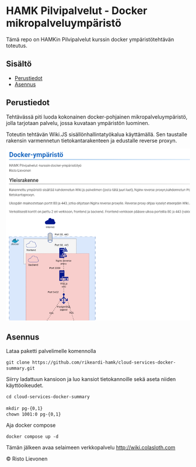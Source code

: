 # HAMK Pilvipalvelut - Docker mikropalveluympäristö

Tämä repo on HAMKin Pilvipalvelut kurssin docker ympäristötehtävän toteutus.

## Sisältö

- [Perustiedot](#perustiedot)
- [Asennus](#asennus)

## Perustiedot

Tehtävässä piti luoda kokonainen docker-pohjainen mikropalveluympäristö, jolla tarjotaan palvelu, jossa kuvataan ympäristön luominen.

Toteutin tehtävän Wiki.JS sisällönhallintatyökalua käyttämällä. Sen taustalle rakensin varmennetun tietokantarakenteen ja edustalle reverse proxyn.

![Ruudunkaappaus](img/screen1.png)

## Asennus

Lataa paketti palvelimelle komennolla
```
git clone https://github.com/rikeardi-hamk/cloud-services-docker-summary.git
```

Siirry ladattuun kansioon ja luo kansiot tietokannoille sekä aseta niiden käyttöoikeudet.
```
cd cloud-services-docker-summary

mkdir pg-{0,1}
chown 1001:0 pg-{0,1}
```

Aja docker compose
```
docker compose up -d
```

Tämän jälkeen avaa selaimeen verkkopalvelu http://wiki.colasloth.com


&copy; Risto Lievonen